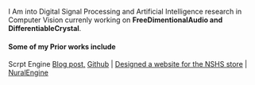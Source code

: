 I Am into Digital Signal Processing and Artificial Intelligence research in Computer Vision currenly working on **FreeDimentionalAudio and DifferentiableCrystal**.

#### Some of my Prior works include
Scrpt Engine
[Blog post,](https://christian-o.medium.com/i-designed-scrpt-engine-and-here-is-my-experience-81938a04a717)
[Github](https://github.com/christian-ochei/Scrpt)
| [Designed a website for the NSHS store](https://schoolstore12348.editorx.io/menu)
| [NuralEngine](https://github.com/christian-ochei/NuralEngine)
